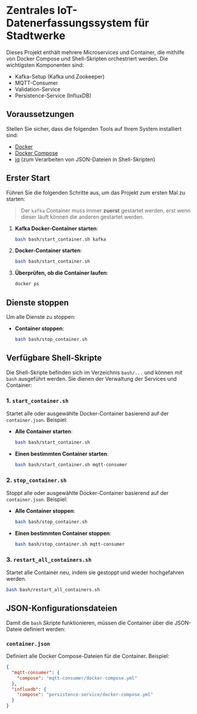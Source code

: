 # Zentrales IoT-Datenerfassungssystem für Stadtwerke

Dieses Projekt enthält mehrere Microservices und Container, die mithilfe von Docker Compose und Shell-Skripten orchestriert werden. Die wichtigsten Komponenten sind:

- Kafka-Setup (Kafka und Zookeeper)
- MQTT-Consumer
- Validation-Service
- Persistence-Service (InfluxDB)

## Voraussetzungen
Stellen Sie sicher, dass die folgenden Tools auf Ihrem System installiert sind:

- [Docker](https://www.docker.com/)
- [Docker Compose](https://docs.docker.com/compose/)
- [jq](https://stedolan.github.io/jq/) (zum Verarbeiten von JSON-Dateien in Shell-Skripten)

## Erster Start
Führen Sie die folgenden Schritte aus, um das Projekt zum ersten Mal zu starten:

> Der `kafka` Container muss immer **zuerst** gestartet werden, erst wenn dieser läuft können die anderen gestartet werden.
1. **Kafka Docker-Container starten**:
   ```bash
   bash bash/start_container.sh kafka
   ```

2. **Docker-Container starten**:
   ```bash
   bash bash/start_container.sh
   ```

3. **Überprüfen, ob die Container laufen**:
   ```bash
   docker ps
   ```

## Dienste stoppen
Um alle Dienste zu stoppen:

- **Container stoppen**:
  ```bash
  bash bash/stop_container.sh
  ```


## Verfügbare Shell-Skripte
Die Shell-Skripte befinden sich im Verzeichnis `bash/...` und können mit `bash` ausgeführt werden. Sie dienen der Verwaltung der Services und Container:

### 1. **`start_container.sh`**
Startet alle oder ausgewählte Docker-Container basierend auf der `container.json`. Beispiel:

- **Alle Container starten**:
  ```bash
  bash bash/start_container.sh
  ```
- **Einen bestimmten Container starten**:
  ```bash
  bash bash/start_container.sh mqtt-consumer
  ```

### 2. **`stop_container.sh`**
Stoppt alle oder ausgewählte Docker-Container basierend auf der `container.json`. Beispiel:

- **Alle Container stoppen**:
  ```bash
  bash bash/stop_container.sh
  ```
- **Einen bestimmten Container stoppen**:
  ```bash
  bash bash/stop_container.sh mqtt-consumer
  ```

### 3. **`restart_all_containers.sh`**
Startet alle Container neu, indem sie gestoppt und wieder hochgefahren werden.

```bash
bash bash/restart_all_containers.sh
```

## JSON-Konfigurationsdateien
Damit die `bash` Skripte funktionieren, müssen die Container über die JSON-Dateie definiert werden:

### **`container.json`**
Definiert alle Docker Compose-Dateien für die Container. Beispiel:

```json
{
  "mqtt-consumer": {
    "compose": "mqtt-consumer/docker-compose.yml"
  },
  "influxdb": {
    "compose": "persistence-service/docker-compose.yml"
  }
}
```
